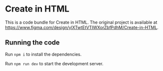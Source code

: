
  # Create in HTML

  This is a code bundle for Create in HTML. The original project is available at https://www.figma.com/design/ylXTwtEtVTIWXorZbfPdhM/Create-in-HTML.

  ## Running the code

  Run `npm i` to install the dependencies.

  Run `npm run dev` to start the development server.
  
  